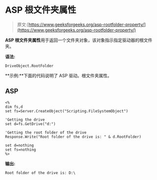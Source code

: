 # ASP 根文件夹属性

> 原文:[https://www.geeksforgeeks.org/asp-rootfolder-property/](https://www.geeksforgeeks.org/asp-rootfolder-property/)

**ASP 根文件夹属性**用于返回一个文件夹对象，该对象指示指定驱动器的根文件夹。

**语法:**

```
DriveObject.RootFolder 
```

**示例:**下面的代码说明了 ASP 驱动。根文件夹属性。

## ASP

```
<%
dim fs,d
set fs=Server.CreateObject("Scripting.FileSystemObject")

'Getting the drive
set d=fs.GetDrive("d:")

'Getting the root folder of the drive
Response.Write("Root folder of the drive is: " & d.RootFolder)

set d=nothing
set fs=nothing
%>
```

**输出:**

```
Root folder of the drive is: D:\
```